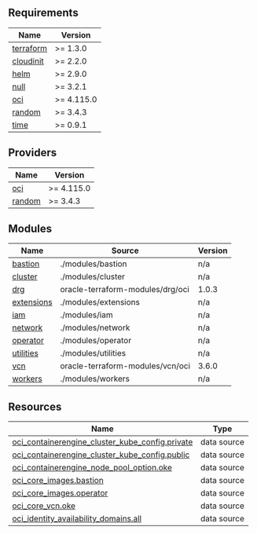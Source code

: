 <!-- BEGIN_TF_DOCS -->
## Requirements

| Name | Version |
|------|---------|
| <a name="requirement_terraform"></a> [terraform](#requirement\_terraform) | >= 1.3.0 |
| <a name="requirement_cloudinit"></a> [cloudinit](#requirement\_cloudinit) | >= 2.2.0 |
| <a name="requirement_helm"></a> [helm](#requirement\_helm) | >= 2.9.0 |
| <a name="requirement_null"></a> [null](#requirement\_null) | >= 3.2.1 |
| <a name="requirement_oci"></a> [oci](#requirement\_oci) | >= 4.115.0 |
| <a name="requirement_random"></a> [random](#requirement\_random) | >= 3.4.3 |
| <a name="requirement_time"></a> [time](#requirement\_time) | >= 0.9.1 |

## Providers

| Name | Version |
|------|---------|
| <a name="provider_oci"></a> [oci](#provider\_oci) | >= 4.115.0 |
| <a name="provider_random"></a> [random](#provider\_random) | >= 3.4.3 |

## Modules

| Name | Source | Version |
|------|--------|---------|
| <a name="module_bastion"></a> [bastion](#module\_bastion) | ./modules/bastion | n/a |
| <a name="module_cluster"></a> [cluster](#module\_cluster) | ./modules/cluster | n/a |
| <a name="module_drg"></a> [drg](#module\_drg) | oracle-terraform-modules/drg/oci | 1.0.3 |
| <a name="module_extensions"></a> [extensions](#module\_extensions) | ./modules/extensions | n/a |
| <a name="module_iam"></a> [iam](#module\_iam) | ./modules/iam | n/a |
| <a name="module_network"></a> [network](#module\_network) | ./modules/network | n/a |
| <a name="module_operator"></a> [operator](#module\_operator) | ./modules/operator | n/a |
| <a name="module_utilities"></a> [utilities](#module\_utilities) | ./modules/utilities | n/a |
| <a name="module_vcn"></a> [vcn](#module\_vcn) | oracle-terraform-modules/vcn/oci | 3.6.0 |
| <a name="module_workers"></a> [workers](#module\_workers) | ./modules/workers | n/a |

## Resources

| Name | Type |
|------|------|
| [oci_containerengine_cluster_kube_config.private](https://registry.terraform.io/providers/oracle/oci/latest/docs/data-sources/containerengine_cluster_kube_config) | data source |
| [oci_containerengine_cluster_kube_config.public](https://registry.terraform.io/providers/oracle/oci/latest/docs/data-sources/containerengine_cluster_kube_config) | data source |
| [oci_containerengine_node_pool_option.oke](https://registry.terraform.io/providers/oracle/oci/latest/docs/data-sources/containerengine_node_pool_option) | data source |
| [oci_core_images.bastion](https://registry.terraform.io/providers/oracle/oci/latest/docs/data-sources/core_images) | data source |
| [oci_core_images.operator](https://registry.terraform.io/providers/oracle/oci/latest/docs/data-sources/core_images) | data source |
| [oci_core_vcn.oke](https://registry.terraform.io/providers/oracle/oci/latest/docs/data-sources/core_vcn) | data source |
| [oci_identity_availability_domains.all](https://registry.terraform.io/providers/oracle/oci/latest/docs/data-sources/identity_availability_domains) | data source |
<!-- END_TF_DOCS -->